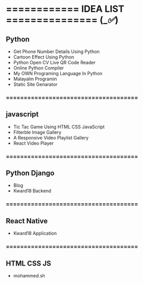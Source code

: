 # ============ IDEA LIST ===============  (____✅___)

## Python

- Get Phone Number Details Using Python
- Cartoon Effect Using Python
- Python Open CV Live QR Code Reader
- Online Python Compiler
- My OWN Programing Language In Python
- Malayalm Programin
- Static Site Genarator

### =====================================

## javascript

- Tic Tac Game Using HTML CSS JavaScript
- Filterble Image Gallery
- A Responsive Video Playlist Gallery
- React Video Player

### =====================================

## Python Django

- Blog
- Kward18 Backend

### =====================================

## React Native

- Kward18 Application

### =====================================

## HTML CSS JS

- mohammed.sh

